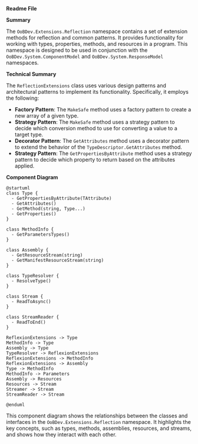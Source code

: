 **Readme File**

**Summary**

The `OoBDev.Extensions.Reflection` namespace contains a set of extension methods for reflection and common patterns. It provides functionality for working with types, properties, methods, and resources in a program. This namespace is designed to be used in conjunction with the `OoBDev.System.ComponentModel` and `OoBDev.System.ResponseModel` namespaces.

**Technical Summary**

The `ReflectionExtensions` class uses various design patterns and architectural patterns to implement its functionality. Specifically, it employs the following:

* **Factory Pattern**: The `MakeSafe` method uses a factory pattern to create a new array of a given type.
* **Strategy Pattern**: The `MakeSafe` method uses a strategy pattern to decide which conversion method to use for converting a value to a target type.
* **Decorator Pattern**: The `GetAttributes` method uses a decorator pattern to extend the behavior of the `TypeDescriptor.GetAttributes` method.
* **Strategy Pattern**: The `GetPropertiesByAttribute` method uses a strategy pattern to decide which property to return based on the attributes applied.

**Component Diagram**

```plantuml
@startuml
class Type {
  - GetPropertiesByAttribute(TAttribute)
  - GetAttributes()
  - GetMethod(string, Type...)
  - GetProperties()
}

class MethodInfo {
  - GetParametersTypes()
}

class Assembly {
  - GetResourceStream(string)
  - GetManifestResourceStream(string)
}

class TypeResolver {
  - ResolveType()
}

class Stream {
  - ReadToAsync()
}

class StreamReader {
  - ReadToEnd()
}

ReflexionExtensions -> Type
MethodInfo -> Type
Assembly -> Type
TypeResolver -> ReflexionExtensions
ReflexionExtensions -> MethodInfo
ReflexionExtensions -> Assembly
Type -> MethodInfo
MethodInfo -> Parameters
Assembly -> Resources
Resources -> Stream
Streamer -> Stream
StreamReader -> Stream

@enduml
```

This component diagram shows the relationships between the classes and interfaces in the `OoBDev.Extensions.Reflection` namespace. It highlights the key concepts, such as types, methods, assemblies, resources, and streams, and shows how they interact with each other.
